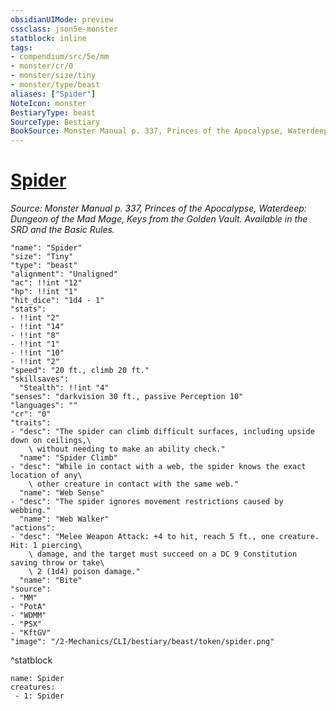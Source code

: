 ```yaml
---
obsidianUIMode: preview
cssclass: json5e-monster
statblock: inline
tags:
- compendium/src/5e/mm
- monster/cr/0
- monster/size/tiny
- monster/type/beast
aliases: ["Spider"]
NoteIcon: monster
BestiaryType: beast
SourceType: Bestiary
BookSource: Monster Manual p. 337, Princes of the Apocalypse, Waterdeep: Dungeon of the Mad Mage, Keys from the Golden Vault. Available in the SRD and the Basic Rules.
---
```

# [Spider](2-Mechanics/CLI/bestiary/beast/spider.md)
*Source: Monster Manual p. 337, Princes of the Apocalypse, Waterdeep: Dungeon of the Mad Mage, Keys from the Golden Vault. Available in the SRD and the Basic Rules.*  

```statblock
"name": "Spider"
"size": "Tiny"
"type": "beast"
"alignment": "Unaligned"
"ac": !!int "12"
"hp": !!int "1"
"hit_dice": "1d4 - 1"
"stats":
- !!int "2"
- !!int "14"
- !!int "8"
- !!int "1"
- !!int "10"
- !!int "2"
"speed": "20 ft., climb 20 ft."
"skillsaves":
  "Stealth": !!int "4"
"senses": "darkvision 30 ft., passive Perception 10"
"languages": ""
"cr": "0"
"traits":
- "desc": "The spider can climb difficult surfaces, including upside down on ceilings,\
    \ without needing to make an ability check."
  "name": "Spider Climb"
- "desc": "While in contact with a web, the spider knows the exact location of any\
    \ other creature in contact with the same web."
  "name": "Web Sense"
- "desc": "The spider ignores movement restrictions caused by webbing."
  "name": "Web Walker"
"actions":
- "desc": "Melee Weapon Attack: +4 to hit, reach 5 ft., one creature. Hit: 1 piercing\
    \ damage, and the target must succeed on a DC 9 Constitution saving throw or take\
    \ 2 (1d4) poison damage."
  "name": "Bite"
"source":
- "MM"
- "PotA"
- "WDMM"
- "PSX"
- "KftGV"
"image": "/2-Mechanics/CLI/bestiary/beast/token/spider.png"
```
^statblock

```encounter-table
name: Spider
creatures:
 - 1: Spider
```